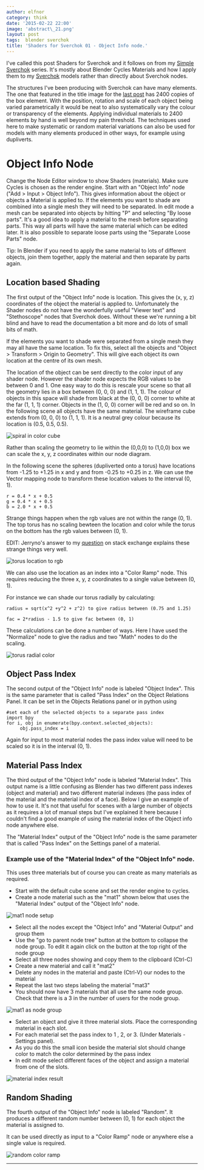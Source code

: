 ```yaml
---
author: elfnor
category: think
date: '2015-02-22 22:00'
image: 'abstract\_21.png'
layout: post
tags:  blender sverchok
title: 'Shaders for Sverchok 01 - Object Info node.'
---
```


I\'ve called this post Shaders for Sverchok and it follows on from my [Simple Sverchok](http://elfnor.com/tag/sverchok.html) series. It\'s mostly about Blender Cycles Materials and how I apply them to my [Sverchok](http://nikitron.cc.ua/sverchok_en.html) models rather than directly about Sverchok nodes.

The structures I\'ve been producing with Sverchok can have many elements. The one that featured in the title image for the [last post](%7Bfilename%7Dsimple_sverchok_05.md) has 2400 copies of the box element. With the position, rotation and scale of each object being varied parametrically it would be neat to also systematically vary the colour or transparency of the elements. Applying individual materials to 2400 elements by hand is well beyond my pain threshold. The techniques used here to make systematic or random material variations can also be used for models with many elements produced in other ways, for example using dupliverts.

# Object Info Node

Change the Node Editor window to show Shaders (materials). Make sure Cycles is chosen as the render engine. Start with an \"Object Info\" node (\"Add \> Input \> Object Info\"). This gives information about the object or objects a Material is applied to. If the elements you want to shade are combined into a single mesh they will need to be separated. In edit mode a mesh can be separated into objects by hitting \"P\" and selecting \"By loose parts\". It\'s a good idea to apply a material to the mesh before separating parts. This way all parts will have the same material which can be edited later. It is also possible to separate loose parts using the \"Separate Loose Parts\" node.

Tip: In Blender if you need to apply the same material to lots of different objects, join them together, apply the material and then separate by parts again.

## Location based Shading

The first output of the \"Object Info\" node is location. This gives the (x, y, z) coordinates of the object the material is applied to. Unfortunately the Shader nodes do not have the wonderfully useful \"Viewer text\" and \"Stethoscope\" nodes that Sverchok does. Without these we\'re running a bit blind and have to read the documentation a bit more and do lots of small bits of math.

If the elements you want to shade were separated from a single mesh they may all have the same location. To fix this, select all the objects and \"Object \> Transform \> Origin to Geometry\". This will give each object its own location at the centre of its own mesh.

The location of the object can be sent directly to the color input of any shader node. However the shader node expects the RGB values to be between 0 and 1. One easy way to do this is rescale your scene so that all the geometry lies in a box between (0, 0, 0) and (1, 1, 1). The colour of objects in this space will shade from black at the (0, 0, 0) corner to white at the far (1, 1, 1) corner. Objects in the (1, 0, 0) corner will be red and so on. In the following scene all objects have the same material. The wireframe cube extends from (0, 0, 0) to (1, 1, 1). It is a neutral grey colour because its location is (0.5, 0.5, 0.5).

![spiral in color cube](%7B%7B%20site.baseurl%20%7D%7D/images/spirals_in_color_cube_01.png)

Rather than scaling the geometry to lie within the (0,0,0) to (1,0,0) box we can scale the x, y, z coordinates within our node diagram.

In the following scene the spheres (dupliverted onto a torus) have locations from -1.25 to +1.25 in x and y and from -0.25 to +0.25 in z. We can use the Vector mapping node to transform these location values to the interval (0, 1).

    r = 0.4 * x + 0.5
    g = 0.4 * x + 0.5
    b = 2.0 * x + 0.5

Strange things happen when the rgb values are not within the range (0, 1). The top torus has no scaling bewteen the location and color while the torus on the bottom has the rgb values between (0, 1).

EDIT: Jerryno\'s answer to my [question](http://blender.stackexchange.com/questions/26254/how-and-when-does-clipping-of-rgb-values-happen) on stack exchange explains these strange things very well.

![torus location to rgb](%7B%7B%20site.baseurl%20%7D%7D/images/torus_color.png)

We can also use the location as an index into a \"Color Ramp\" node. This requires reducing the three x, y, z coordinates to a single value between (0, 1).

For instance we can shade our torus radially by calculating:

    radius = sqrt(x^2 +y^2 + z^2) to give radius between (0.75 and 1.25)

    fac = 2*radius - 1.5 to give fac between (0, 1)

These calculations can be done a number of ways. Here I have used the \"Normalize\" node to give the radius and two \"Math\" nodes to do the scaling.

![torus radial color](%7B%7B%20site.baseurl%20%7D%7D/images/torus_radial.png)

## Object Pass Index

The second output of the \"Object Info\" node is labeled \"Object Index\". This is the same parameter that is called \"Pass Index\" on the Object Relations Panel. It can be set in the Objects Relations panel or in python using

    #set each of the selected objects to a separate pass index
    import bpy
    for i, obj in enumerate(bpy.context.selected_objects):
         obj.pass_index = i

Again for input to most material nodes the pass index value will need to be scaled so it is in the interval (0, 1).

## Material Pass Index

The third output of the \"Object Info\" node is labeled \"Material Index\". This output name is a little confusing as Blender has two different pass indexes (object and material) and two different material indexes (the pass index of the material and the material index of a face). Below I give an example of how to use it. It\'s not that useful for scenes with a large number of objects as it requires a lot of manual steps but I\'ve explained it here because I couldn\'t find a good example of using the material index of the Object info node anywhere else.

The \"Material Index\" output of the \"Object Info\" node is the same parameter that is called \"Pass Index\" on the Settings panel of a material.

### Example use of the \"Material Index\" of the \"Object Info\" node.

This uses three materials but of course you can create as many materials as required.

-   Start with the default cube scene and set the render engine to cycles.
-   Create a node material such as the \"mat1\" shown below that uses the \"Material Index\" output of the \"Object Info\" node.

![mat1 node setup](%7B%7B%20site.baseurl%20%7D%7D/images/material_index_blog-03.blend.png)

-   Select all the nodes except the \"Object Info\" and \"Material Output\" and group them
-   Use the \"go to parent node tree\" button at the bottom to collapse the node group. To edit it again click on the button at the top right of the node group
-   Select all three nodes showing and copy them to the clipboard (Ctrl-C)
-   Create a new material and call it \"mat2\"
-   Delete any nodes in the material and paste (Ctrl-V) our nodes to the material
-   Repeat the last two steps labeling the material \"mat3\"
-   You should now have 3 materials that all use the same node group. Check that there is a 3 in the number of users for the node group.

![mat1 as node group](%7B%7B%20site.baseurl%20%7D%7D/images/material_index_blog-04.blend.png)

-   Select an object and give it three material slots. Place the corresponding material in each slot.
-   For each material set the pass index to 1 , 2, or 3. (Under Materials - Settings panel).
-   As you do this the small icon beside the material slot should change color to match the color determined by the pass index
-   In edit mode select different faces of the object and assign a material from one of the slots.

![material index result](%7B%7B%20site.baseurl%20%7D%7D/images/material_index_blog-05.blend.png)

## Random Shading

The fourth output of the \"Object Info\" node is labeled \"Random\". It produces a different random number between (0, 1) for each object the material is assigned to.

It can be used directly as input to a \"Color Ramp\" node or anywhere else a single value is required.

![random color ramp](%7B%7B%20site.baseurl%20%7D%7D/images/color_random.png)

------------------------------------------------------------------------
